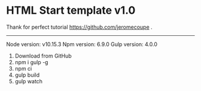 # HTML Start template v1.0

Thank for perfect tutorial https://github.com/jeromecoupe .

----------------------

Node version: v10.15.3
Npm version: 6.9.0
Gulp version: 4.0.0

1. Download from GitHub
2. npm i gulp -g
3. npm ci
4. gulp build
4. gulp watch